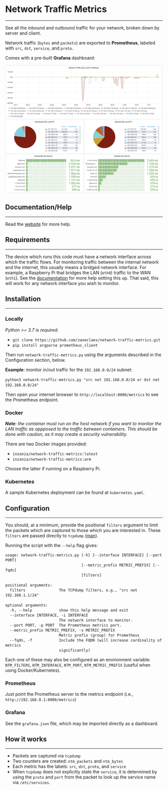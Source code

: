 # Network Traffic Metrics
---
See all the inbound and outbound traffic for your network, broken down by server and client.

Network traffic (`bytes` and `packets`) are exported to **Prometheus**, labeled with `src`, `dst`, `service`, and `proto`.

Comes with a pre-built **Grafana** dashboard:

![Grafana Dashboard](grafana.png)

## Documentation/Help
---

Read the [website](https://www.technicallywizardry.com/traffic-monitoring-software-grafana) for more help.

## Requirements
---

The device which runs this code must have a network interface across which the traffic flows. For monitoring traffic between the internal network and the internet, this usually means a bridged network interface. For example, a Raspberry Pi that bridges the LAN (`eth0`) traffic to the WAN (`eth1`). See the [documentation](https://www.technicallywizardry.com/traffic-monitoring-software-grafana) for more help setting this up. That said, this will work for any network interface you wish to monitor.

## Installation
---

### Locally

_Python >= 3.7 is required._

* `git clone https://github.com/zaneclaes/network-traffic-metrics.git`
* `pip install argparse prometheus_client`

Then run `network-traffic-metrics.py` using the arguments described in the Configuration section, below.

**Example**: monitor in/out traffic for the `192.168.0.0/24` subnet:

`python3 network-traffic-metrics.py "src net 192.168.0.0/24 or dst net 192.168.0.0/24"`

Then open your internet browser to `http://localhost:8000/metrics` to see the Prometheus endpoint.

### Docker

_**Note**: the container must run on the host network if you want to monitor the LAN traffic as oppposed to the traffic between containers. This should be done with caution, as it may create a security vulnerability._

There are two Docker images provided:

* `inzania/network-traffic-metrics:latest`
* `inzania/network-traffic-metrics:arm`

Choose the latter if running on a Raspberry Pi.

### Kubernetes

A sample Kubernetes deployment can be found at `kubernetes.yaml`.

## Configuration
---

You should, at a minimum, provide the positional `filters` argument to limit the packets which are captured to those which you are interested in. These `filters` are passed directly to `tcpdump` ([man](https://www.tcpdump.org/manpages/tcpdump.1.html)).

Running the script with the `--help` flag gives:

```
usage: network-traffic-metrics.py [-h] [--interface INTERFACE] [--port PORT]
                                  [--metric_prefix METRIC_PREFIX] [--fqdn]
                                  [filters]

positional arguments:
  filters               The TCPdump filters, e.g., "src net 192.168.1.1/24"

optional arguments:
  -h, --help            show this help message and exit
  --interface INTERFACE, -i INTERFACE
                        The network interface to monitor.
  --port PORT, -p PORT  The Prometheus metrics port.
  --metric_prefix METRIC_PREFIX, -s METRIC_PREFIX
                        Metric prefix (group) for Prometheus
  --fqdn, -f            Include the FQDN (will increase cardinality of metrics
                        significantly)
```

Each one of these may also be configured as an environment variable: `NTM_FILTERS`, `NTM_INTERFACE`, `NTM_PORT`, `NTM_METRIC_PREFIX` (useful when using Docker/Kubernetes).

### Prometheus

Just point the Prometheus server to the metrics endpoint (i.e., `http://192.168.0.1:8000/metrics`)

### Grafana

See the `grafana.json` file, which may be imported directly as a dashboard.

## How it works
---

* Packets are captured via `tcpdump`
* Two counters are created: `ntm_packets` and `ntm_bytes`
* Each metric has the labels: `src`, `dst`, `proto`, and `service`
* When `tcpdump` does not explicitly state the `service`, it is determined by using the `proto` and `port` from the packet to look up the service name via `/etc/services`.

